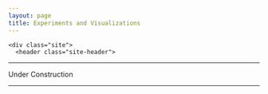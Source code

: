 ```yaml
---
layout: page
title: Experiments and Visualizations
---
```

<html lang="en">

  <body>

    <div class="site">
      <header class="site-header">

<!-- site-header -->
   <div class="page-content">
  
  <hr>
  Under Construction
  <hr>
	
  <br />

   </div>

